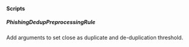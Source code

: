 
#### Scripts
##### PhishingDedupPreprocessingRule
Add arguments to set close as duplicate and de-duplication threshold.

